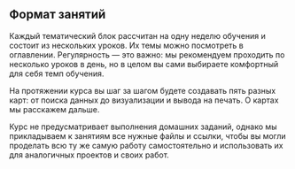## Формат занятий

Каждый тематический блок рассчитан на одну неделю обучения и состоит из нескольких уроков. Их темы можно посмотреть в оглавлении. Регулярность — это важно: мы рекомендуем проходить по несколько уроков в день, но в целом вы сами выбираете комфортный для себя темп обучения.

На протяжении курса вы шаг за шагом будете создавать пять разных карт: от поиска данных до визуализации и вывода на печать. О картах мы расскажем дальше.   

Курс не предусматривает выполнения домашних заданий, однако мы прикладываем к занятиям все нужные файлы и ссылки, чтобы вы могли проделать всю ту же самую работу самостоятельно и использовать их для аналогичных проектов и своих работ.